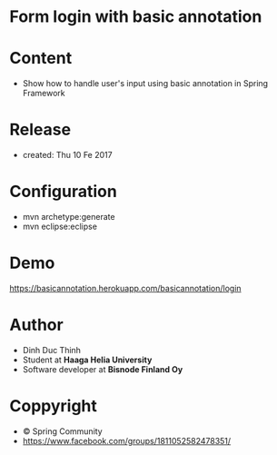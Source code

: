 
# Form login with basic annotation 
# Content 
- Show how to handle user's input using basic annotation in Spring Framework

# Release 
- created: Thu 10 Fe 2017 

# Configuration 
- mvn archetype:generate
- mvn eclipse:eclipse

# Demo
https://basicannotation.herokuapp.com/basicannotation/login

# Author
- Dinh Duc Thinh
- Student at <b>Haaga Helia University</b>
- Software developer at <b>Bisnode Finland Oy</b>

# Coppyright 
- © Spring Community 
- https://www.facebook.com/groups/1811052582478351/
